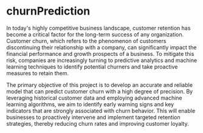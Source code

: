 # churnPrediction
In today's highly competitive business landscape, customer retention has become a critical factor for the long-term success of any organization. Customer churn, which refers to the phenomenon of customers discontinuing their relationship with a company, can significantly impact the financial performance and growth prospects of a business. To mitigate this risk, companies are increasingly turning to predictive analytics and machine learning techniques to identify potential churners and take proactive measures to retain them.

The primary objective of this project is to develop an accurate and reliable model that can predict customer churn with a high degree of precision. By leveraging historical customer data and employing advanced machine learning algorithms, we aim to identify early warning signs and key indicators that are strongly associated with churn behavior. This will enable businesses to proactively intervene and implement targeted retention strategies, thereby reducing churn rates and improving customer loyalty.
